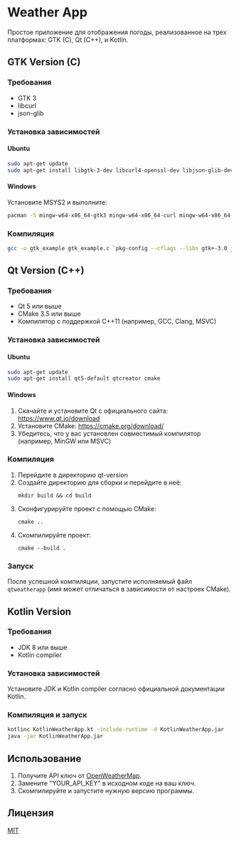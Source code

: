 # Weather App
Простое приложение для отображения погоды, реализованное на трех платформах: GTK (C), Qt (C++), и Kotlin.

## GTK Version (C)

### Требования
- GTK 3
- libcurl
- json-glib

### Установка зависимостей
#### Ubuntu
```bash
sudo apt-get update
sudo apt-get install libgtk-3-dev libcurl4-openssl-dev libjson-glib-dev
```
#### Windows
Установите MSYS2 и выполните:
```bash
pacman -S mingw-w64-x86_64-gtk3 mingw-w64-x86_64-curl mingw-w64-x86_64-json-glib
```

### Компиляция
```bash
gcc -o gtk_example gtk_example.c `pkg-config --cflags --libs gtk+-3.0 json-glib-1.0` -lcurl
```

## Qt Version (C++)

### Требования
- Qt 5 или выше
- CMake 3.5 или выше
- Компилятор с поддержкой C++11 (например, GCC, Clang, MSVC)

### Установка зависимостей
#### Ubuntu
```bash
sudo apt-get update
sudo apt-get install qt5-default qtcreator cmake
```
#### Windows
1. Скачайте и установите Qt с официального сайта: https://www.qt.io/download
2. Установите CMake: https://cmake.org/download/
3. Убедитесь, что у вас установлен совместимый компилятор (например, MinGW или MSVC)

### Компиляция
1. Перейдите в директорию qt-version
2. Создайте директорию для сборки и перейдите в неё:
   ```
   mkdir build && cd build
   ```
3. Сконфигурируйте проект с помощью CMake:
   ```
   cmake ..
   ```
4. Скомпилируйте проект:
   ```
   cmake --build .
   ```

### Запуск
После успешной компиляции, запустите исполняемый файл `qtweatherapp` (имя может отличаться в зависимости от настроек CMake).

## Kotlin Version

### Требования
- JDK 8 или выше
- Kotlin compiler

### Установка зависимостей
Установите JDK и Kotlin compiler согласно официальной документации Kotlin.

### Компиляция и запуск
```bash
kotlinc KotlinWeatherApp.kt -include-runtime -d KotlinWeatherApp.jar
java -jar KotlinWeatherApp.jar
```

## Использование
1. Получите API ключ от [OpenWeatherMap](https://openweathermap.org/).
2. Замените "YOUR_API_KEY" в исходном коде на ваш ключ.
3. Скомпилируйте и запустите нужную версию программы.

## Лицензия
[MIT](https://choosealicense.com/licenses/mit/)

